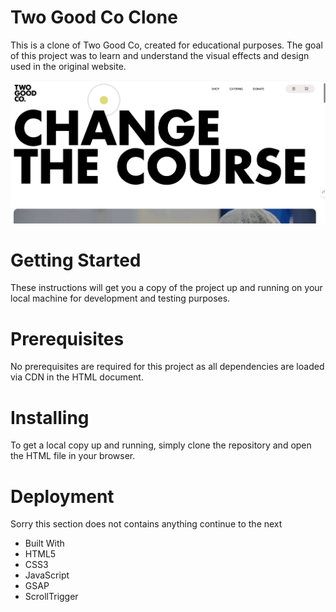 # Two Good Co Clone
This is a clone of Two Good Co, created for educational purposes. The goal of this project was to learn and understand the visual effects and design used in the original website.

![image alt](https://github.com/RahulGowda19/two-good-co-clone/blob/0c0e85a6b7c80206ed3ec907334c54de500971ed/Screenshot%202025-04-18%20222944.png)

# Getting Started
These instructions will get you a copy of the project up and running on your local machine for development and testing purposes.

# Prerequisites
No prerequisites are required for this project as all dependencies are loaded via CDN in the HTML document.

# Installing
To get a local copy up and running, simply clone the repository and open the HTML file in your browser.

# Deployment
Sorry this section does not contains anything continue to the next

* Built With
* HTML5
* CSS3
* JavaScript
* GSAP
* ScrollTrigger
